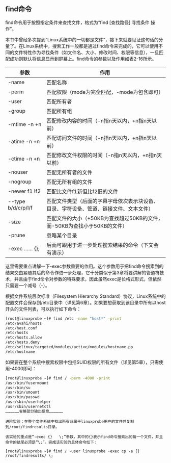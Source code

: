 

## find命令

find命令用于按照指定条件来查找文件，格式为“find [查找路径] 寻找条件 操作”。

本书中曾经多次提到“Linux系统中的一切都是文件”，接下来就要见证这句话的分量了。在Linux系统中，搜索工作一般都是通过find命令来完成的，它可以使用不同的文件特性作为寻找条件（如文件名、大小、修改时间、权限等信息），一旦匹配成功则默认将信息显示到屏幕上。find命令的参数以及作用如表2-16所示。

| 参数               | 作用                                                                                   |
| ------------------ | -------------------------------------------------------------------------------------- |
| -name              | 匹配名称                                                                               |
| -perm              | 匹配权限（mode为完全匹配，-mode为包含即可）                                            |
| -user              | 匹配所有者                                                                             |
| -group             | 匹配所有组                                                                             |
| -mtime -n +n       | 匹配修改内容的时间（-n指n天以内，+n指n天以前）                                         |
| -atime -n +n       | 匹配访问文件的时间（-n指n天以内，+n指n天以前）                                         |
| -ctime -n +n       | 匹配修改文件权限的时间（-n指n天以内，+n指n天以前）                                     |
| -nouser            | 匹配无所有者的文件                                                                     |
| -nogroup           | 匹配无所有组的文件                                                                     |
| -newer f1 !f2      | 匹配比文件f1新但比f2旧的文件                                                           |
| --type b/d/c/p/l/f | 匹配文件类型（后面的字幕字母依次表示块设备、目录、字符设备、管道、链接文件、文本文件） |
| -size              | 匹配文件的大小（+50KB为查找超过50KB的文件，而-50KB为查找小于50KB的文件）               |
| -prune             | 忽略某个目录                                                                           |
| -exec …… {}\;      | 后面可跟用于进一步处理搜索结果的命令（下文会有演示）                                   |

这里需要重点讲解一下-exec参数重要的作用。这个参数用于把find命令搜索到的结果交由紧随其后的命令作进一步处理，它十分类似于第3章将要讲解的管道符技术，并且由于find命令对参数的特殊要求，因此虽然exec是长格式形式，但依然只需要一个减号（-）。

根据文件系统层次标准（Filesystem Hierarchy Standard）协议，Linux系统中的配置文件会保存到/etc目录中（详见第6章）。如果要想获取到该目录中所有以host开头的文件列表，可以执行如下命令：
```sh
[root@linuxprobe ~]# find /etc -name "host*" -print
/etc/avahi/hosts
/etc/host.conf
/etc/hosts
/etc/hosts.allow
/etc/hosts.deny
/etc/selinux/targeted/modules/active/modules/hostname.pp
/etc/hostname
```
如果要在整个系统中搜索权限中包括SUID权限的所有文件（详见第5章），只需使用-4000即可：
```sh
[root@linuxprobe ~]# find / -perm -4000 -print
/usr/bin/fusermount
/usr/bin/su
/usr/bin/umount
/usr/bin/passwd
/usr/sbin/userhelper
/usr/sbin/usernetctl
………………省略部分输出信息………………
```

    进阶实验：在整个文件系统中找出所有归属于linuxprobe用户的文件并复制到/root/findresults目录。

    该实验的重点是“-exec {}   \;”参数，其中的{}表示find命令搜索出的每一个文件，并且命令的结尾必须是“\;”。完成该实验的具体命令如下：

    [root@linuxprobe ~]# find / -user linuxprobe -exec cp -a {} /root/findresults/ \;



